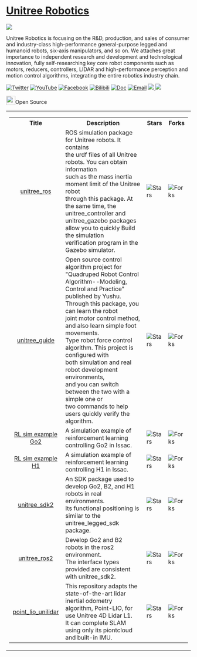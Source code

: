 # [Unitree Robotics](https://www.unitree.com)

<img src="https://oss-global-cdn.unitree.com/static/43970428169e40dc9176daadbbbb0a39_510x128.png" align="center">

Unitree Robotics is focusing on the R&D, production, and sales of consumer and industry-class high-performance general-purpose legged and humanoid robots, six-axis manipulators, and so on. We attaches great importance to independent research and development and technological innovation, fully self-researching key core robot components such as motors, reducers, controllers, LIDAR and high-performance perception and motion control algorithms, integrating the entire robotics industry chain.

[![Twitter](https://img.shields.io/badge/-Twitter-1ca0f1?style=flat&labelColor=1ca0f1&logo=twitter&logoColor=white)](https://twitter.com/UnitreeRobotics)
[![YouTube](https://img.shields.io/badge/YouTube-ff0000?style=flat&logo=youtube&logoColor=white)](https://www.youtube.com/channel/UCsMbp4V8oxzHCMdOUP-3oWw/featured)
[![Facebook](https://img.shields.io/badge/facebook-%231877F2?style=flat&labelColor=231877F2&logo=facebook&logoColor=white)](http://www.facebook.com/UnitreeRobotics)
[![Bilibili](https://img.shields.io/badge/-bilibili-ff69b4?style=flat&labelColor=ff69b4&logo=bilibili&logoColor=white)](https://space.bilibili.com/521974986)
[![Doc](https://img.shields.io/badge/Doc-FFA500?style=flat&logo=rss&logoColor=white)](https://support.unitree.com/main)
[![Email](https://img.shields.io/badge/-Email-c14438?style=flat&logo=Gmail&logoColor=white)](mailto:Laikago@unitree.cc)
<a href="https://github.com/unitreerobotics">
<img src="https://badges.strrl.dev/years/unitreerobotics?style=flat-square&logo=github">
</a>
<a href="https://github.com/unitreerobotics?tab=repositories">
<img src="https://badges.strrl.dev/repos/unitreerobotics?style=flat-square&logo=github">
</a>


<table><tbody>
<tr> <img src="https://149753425.v2.pressablecdn.com/wp-content/uploads/2009/06/osi_symbol_100X100_0.png" width=25 height=25 style="vertical-align:bottom;">Open Source</tr>
<tr><td colspan="1" rowspan="4">

<table class="table table-striped table-bordered table-vcenter"/>
    <tbody>
    <tr><th> Title </th> <th>Description</th> <th>Stars</th> <th>Forks</th></tr>
    <tr>
        <td align="center" ><a href="https://github.com/unitreerobotics/unitree_ros"> unitree_ros </a></td>
        <td>  ROS simulation package for Unitree robots. It contains<br> the urdf files of all Unitree robots. You can obtain information <br>such as the mass inertia moment limit of the Unitree robot <br>through this package. At the same time, the unitree_controller and <br>unitree_gazebo packages allow you to quickly Build the simulation <br>verification program in the Gazebo simulator. </td>
        <td><img alt="Stars" src="https://img.shields.io/github/stars/unitreerobotics/unitree_ros?style=flat-square&labelColor=green"/></td>
        <td><img alt="Forks" src="https://img.shields.io/github/forks/unitreerobotics/unitree_ros?style=flat-square&labelColor=green"/></td>
    </tr>
    <tr>
        <td align="center" ><a href="https://github.com/unitreerobotics/unitree_guide"> unitree_guide </a></td>
        <td>  Open source control algorithm project for <br>"Quadruped Robot Control Algorithm--Modeling, Control and Practice" <br>published by Yushu. Through this package, you can learn the robot <br>joint motor control method, and also learn simple foot movements. <br>Type robot force control algorithm. This project is configured with <br>both simulation and real robot development environments, <br>and you can switch between the two with a simple one or <br>two commands to help users quickly verify the algorithm. </td>
        <td><img alt="Stars" src="https://img.shields.io/github/stars/unitreerobotics/unitree_guide?style=flat-square&labelColor=green"/></td>
        <td><img alt="Forks" src="https://img.shields.io/github/forks/unitreerobotics/unitree_guide?style=flat-square&labelColor=green"/></td>
    </tr>
    <tr>
        <td align="center" ><a href="https://github.com/unitreerobotics/unitree_rl_gym"> RL sim example Go2 </a></td>
        <td>  A simulation example of reinforcement learning controlling Go2 in Issac. </td>
        <td><img alt="Stars" src="https://img.shields.io/github/stars/unitreerobotics/unitree_rl_gym?style=flat-square&labelColor=green"/></td>
        <td><img alt="Forks" src="https://img.shields.io/github/forks/unitreerobotics/unitree_rl_gym?style=flat-square&labelColor=green"/></td>
    </tr>
    <tr>
        <td align="center" ><a href="https://github.com/unitreerobotics/unitree_rl_gym"> RL sim example H1 </a></td>
        <td> A simulation example of reinforcement learning controlling H1 in Issac. </sub> </td>
        <td><img alt="Stars" src="https://img.shields.io/github/stars/unitreerobotics/unitree_rl_gym?style=flat-square&labelColor=green"/></td>
        <td><img alt="Forks" src="https://img.shields.io/github/forks/unitreerobotics/unitree_rl_gym?style=flat-square&labelColor=green"/></td>
    </tr>
    <tr>
        <td align="center" ><a href="https://github.com/unitreerobotics/unitree_sdk2"> unitree_sdk2 </a></td>
        <td> An SDK package used to develop Go2, B2, and H1 robots in real environments. <br>Its functional positioning is similar to the unitree_legged_sdk package. </td>
        <td><img alt="Stars" src="https://img.shields.io/github/stars/unitreerobotics/unitree_sdk2?style=flat-square&labelColor=green"/></td>
        <td><img alt="Forks" src="https://img.shields.io/github/forks/unitreerobotics/unitree_sdk2?style=flat-square&labelColor=green"/></td>
    </tr>
    <tr>
        <td align="center" ><a href="https://github.com/unitreerobotics/unitree_ros2"> unitree_ros2 </a></td>
        <td> Develop Go2 and B2 robots in the ros2 environment. <br>The interface types provided are consistent with unitree_sdk2. </td>
        <td><img alt="Stars" src="https://img.shields.io/github/stars/unitreerobotics/unitree_ros2?style=flat-square&labelColor=green"/></td>
        <td><img alt="Forks" src="https://img.shields.io/github/forks/unitreerobotics/unitree_ros2?style=flat-square&labelColor=green"/></td>
    </tr>
    <tr>
        <td align="center" ><a href="https://github.com/unitreerobotics/point_lio_unilidar"> point_lio_unilidar </a></td>
        <td>  This repository adapts the state-of-the-art lidar inertial odometry <br>algorithm, Point-LIO, for use Unitree 4D Lidar L1. <br>It can complete SLAM using only its piontcloud and built-in IMU. </td>
        <td><img alt="Stars" src="https://img.shields.io/github/stars/unitreerobotics/point_lio_unilidar?style=flat-square&labelColor=green"/></td>
        <td><img alt="Forks" src="https://img.shields.io/github/forks/unitreerobotics/point_lio_unilidar?style=flat-square&labelColor=green"/></td>
    </tr>
    </tbody>
</table>



